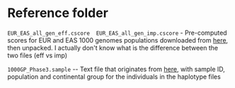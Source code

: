 # Reference folder

``EUR_EAS_all_gen_eff.cscore  EUR_EAS_all_gen_imp.cscore`` - Pre-computed scores for EUR and EAS 1000 genomes populations downloaded from  [here](https://www.dropbox.com/sh/37n7drt7q4sjrzn/AAAa1HFeeRAE5M3YWG9Ac2Bta), then unpacked. I actually don't know what is the difference between the two files (eff vs imp)

``1000GP_Phase3.sample`` -- Text file that originates from [here](https://mathgen.stats.ox.ac.uk/impute/1000GP_Phase3.html), with sample ID, population and continental group for the individuals in the haplotype files

